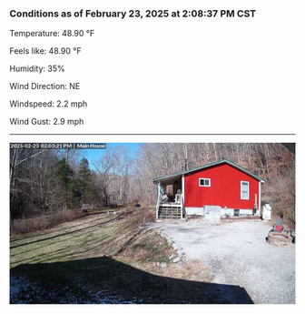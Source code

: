 ### Conditions as of February 23, 2025 at 2:08:37 PM CST 

Temperature: 48.90 &deg;F

Feels like: 48.90 &deg;F

Humidity: 35%

Wind Direction: NE

Windspeed: 2.2 mph

Wind Gust: 2.9 mph

---

<img src="./images/latest.jpeg"/>

